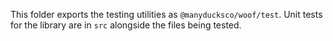 This folder exports the testing utilities as `@manyducksco/woof/test`. Unit tests for the library are in `src` alongside the files being tested.
